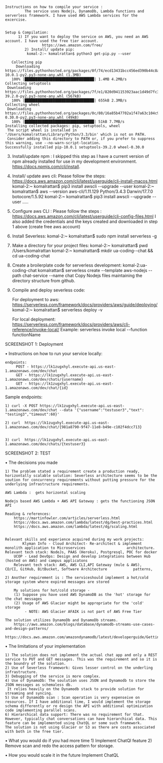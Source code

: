 
	Instructions on how to compile your service : 
     		 The service uses Nodejs, DynamoDb, Lambda functions and serverless framework. I have used AWS Lambda services for the         excercise.


	Setup & Compilation: 
   		  1) If you want to deploy the service on AWS, you need an AWS account. I have used the free tier account.
            		 https://aws.amazon.com/free/
    		 2) Install/ update pip:
              komal-2:~ komalrattan$ python3 get-pip.py --user

 ~~~~~
	Collecting pip
	  Downloading 		https://files.pythonhosted.org/packages/0f/74/ecd13431bcc456ed390b44c8a6e917c1820365cbebcb6a8974d1cd045ab4/pip-10.0.1-py2.py3-none-any.whl (1.3MB)
    100% |████████████████████████████████| 1.4MB 4.2MB/s 
Collecting setuptools
  Downloading https://files.pythonhosted.org/packages/7f/e1/820d941153923aac1d49d7fc37e17b6e73bfbd2904959fffbad77900cf92/setuptools-39.2.0-py2.py3-none-any.whl (567kB)
    100% |████████████████████████████████| 655kB 2.3MB/s 
Collecting wheel
  Downloading https://files.pythonhosted.org/packages/0c/80/16a85b47702a1f47a63c104c91abdd0a6704ee8ae3b4ce4afc49bc39f9d9/wheel-0.30.0-py2.py3-none-any.whl (49kB)
    100% |████████████████████████████████| 51kB 7.7MB/s 
Installing collected packages: pip, setuptools, wheel
  The script wheel is installed in '/Users/komalrattan/Library/Python/3.3/bin' which is not on PATH.
  Consider adding this directory to PATH or, if you prefer to suppress this warning, use --no-warn-script-location.
Successfully installed pip-10.0.1 setuptools-39.2.0 wheel-0.30.0
~~~~~

3) Install/update npm :
	I skipped this step as I have a current version of npm already installed for use in my development environment. 
https://docs.npmjs.com/cli/install.

4) Install/ update aws cli:
 Please follow the steps: https://docs.aws.amazon.com/cli/latest/userguide/cli-install-macos.html
	komal-2:~ komalrattan$ pip3 install awscli --upgrade --user
	komal-2:~ komalrattan$ aws --version
aws-cli/1.11.129 Python/3.4.3 Darwin/17.7.0 botocore/1.5.92
komal-2:~ komalrattan$ pip3 install awscli --upgrade --user
	…..

5) Configure aws CLI :
	Please follow the steps : https://docs.aws.amazon.com/cli/latest/userguide/cli-config-files.html
	I also added the credentials and the keys created and downloaded in step 1 above (create free aws account)
	
6) Install Severless:
	komal-2:~ komalrattan$ sudo npm install serverless -g

7) Make a directory for your project files:
	komal-2:~ komalrattan$ pwd
	/Users/komalrattan
	komal-2:~ komalrattan$ mkdir ua-coding--chat && cd ua-coding-chat

8) Create a broilerplate code for serverless development:
	komal-2:ua-coding-chat komalrattan$ serverless create --template aws-nodejs --path chat-service --name chat
	Copy Nodejs files maintaining the directory structure from github.

9) Compile and deploy severless code:

	For deployment to aws:
		https://serverless.com/framework/docs/providers/aws/guide/deploying/
		komal-2:~ komalrattan$ serverless deploy -v

	For local deployment: https://serverless.com/framework/docs/providers/aws/cli-reference/invoke-local/
	Example: serverless invoke local --function functionName
	
SCREENSHOT 1:  Deployment


• Instructions on how to run your service locally:

	endpoints:
 		 POST - https://lk1zugxhyl.execute-api.us-east-1.amazonaws.com/dev/chat
 		 GET - https://lk1zugxhyl.execute-api.us-east-1.amazonaws.com/dev/chats/{username}
 		 GET - https://lk1zugxhyl.execute-api.us-east-1.amazonaws.com/dev/chat/{id}

Sample endpoints:

	1) curl -X POST https://lk1zugxhyl.execute-api.us-east-1.amazonaws.com/dev/chat --data '{"username":"testuser3","text": "testing3","timeout":60}'

	2) curl  https://lk1zugxhyl.execute-api.us-east-1.amazonaws.com/dev/chat/{981a8790-9f47-11e8-b49e-c102f4dcc713}


	3) curl  https://lk1zugxhyl.execute-api.us-east-1.amazonaws.com/dev/chats/{testuser3}

         
SCREENSHOT 2:  TEST


• The decisions you made

	1) The problem stated a requirement create a production ready, horizontally scalable solution: Severless architecture seems to be the soution for concurrency requirements without putting pressure for the underlying infrastructure requirements. 

	AWS Lambda :  gets horizontal scaling

	Nodejs based AWS Lambda + AWS API Gateway : gets the functioning JSON API

	Reading & references: 
		https://martinfowler.com/articles/serverless.html
		https://docs.aws.amazon.com/lambda/latest/dg/best-practices.html
		https://docs.aws.amazon.com/lambda/latest/dg/scaling.html


	Relevant skills and experience acquired during my work projects:
			Klyman Info - Cloud Architect- Re-architect & implement monolith application to Microservices 					architecture. Relevant tech stack: NodeJs, PAAS (Heroku), Postgresql, POC for docker
		UCOP - Lead DevOps: Design and develop integrations between Hub (hosted on AWS) and campus applicatons
		Relevant tech stack: AWS, AWS CLI,API Gateway (mule & AWS),  CD/CI, GitHub, BitBucket, Software Architecture   			patterns,

 	2) Another requirement is : The serviceshould implement a hot/cold storage system where expired messages are stored

		My solutions for hot/cold storage -
		(1) Suppose you have used AWS DynamoDB as the 'hot' storage for the chat messages
		(2) Usage of AWS Glacier might be appropriate for the 'cold' storage
  			 - NOTE: AWS Glacier AFAIK is not part of AWS Free Tier

	The solution utilizes DynamoDb and DynamoDb streams.
		https://aws.amazon.com/blogs/database/dynamodb-streams-use-cases-and-design-patterns/
		https://docs.aws.amazon.com/amazondynamodb/latest/developerguide/GettingStarted.html


• The limitations of your implementation

	1) The solution does not implement the actual chat app and only a REST service to PUT and GET messages. This was the requirement and so it is the boundry of the solution.
	2) Use of Severless framework: Gives lesser control on the underling infrastructure.
	3) Debugging of the service is more complex.
	4) Use of DynamoDb: The soulution uses JSON and Dynamodb to store the JSON messages as schemaless db.
	 It relies heavily on the Dynamodb stack to provide solution for streaming and syncing. 
	5) Use of DynamoDb scan : Scan operation is very expenseive on resources. If I have additional time, I would implement the storage schema differently or re design the API with additional optimization code implementing parallel scans.
	6) Hierarchical data support: There was no requirement for that. However, typically chat conversations can have hierarchical data. This feature can be implemented using ChatQL or some such framework.
	The solution is not using Glacier or S3 as there are costs associated with both in the free tier. 

• What you would do if you had more time
		1) Implement ChatQl feature
		2) Remove scan and redo the access pattern for storage.

• How you would scale it in the future
		Implement ChatQL 




